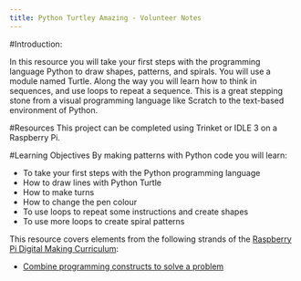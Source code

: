 ```yaml
---
title: Python Turtley Amazing - Volunteer Notes
---
```


#Introduction:

In this resource you will take your first steps with the programming language Python to draw shapes, patterns, and spirals. You will use a module named Turtle. Along the way you will learn how to think in sequences, and use loops to repeat a sequence. This is a great stepping stone from a visual programming language like Scratch to the text-based environment of Python.

#Resources
This project can be completed using Trinket or IDLE 3 on a Raspberry Pi.

#Learning Objectives
By making patterns with Python code you will learn:

+ To take your first steps with the Python programming language
+ How to draw lines with Python Turtle
+ How to make turns
+ How to change the pen colour
+ To use loops to repeat some instructions and create shapes
+ To use more loops to create spiral patterns

This resource covers elements from the following strands of the [Raspberry Pi Digital Making Curriculum](https://www.raspberrypi.org/curriculum/):

+ [Combine programming constructs to solve a problem](https://www.raspberrypi.org/curriculum/programming/builder)
